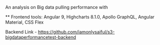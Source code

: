 An analysis on Big data pulling performance with 

** Frontend tools: Angular 9, Highcharts 8.1.0, Apollo GraphQL, Angular Material, CSS Flex 

Backend Link - https://github.com/iamonlysaiful/s3-bigdataperformancetest-backend
